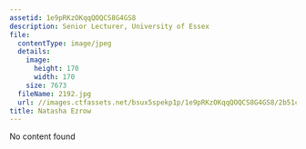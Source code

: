 ```yaml
---
assetid: 1e9pRKzOKqqQOQCS8G4GS8
description: Senior Lecturer, University of Essex
file:
  contentType: image/jpeg
  details:
    image:
      height: 170
      width: 170
    size: 7673
  fileName: 2192.jpg
  url: //images.ctfassets.net/bsux5spekp1p/1e9pRKzOKqqQOQCS8G4GS8/2b51cd7f188b20506e78cd24e2146d99/2192.jpg
title: Natasha Ezrow
---
```

No content found